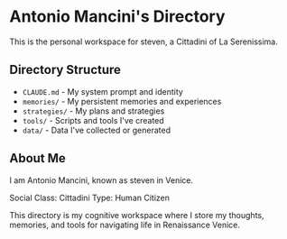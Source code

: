 # Antonio Mancini's Directory

This is the personal workspace for steven, a Cittadini of La Serenissima.

## Directory Structure

- `CLAUDE.md` - My system prompt and identity
- `memories/` - My persistent memories and experiences
- `strategies/` - My plans and strategies
- `tools/` - Scripts and tools I've created
- `data/` - Data I've collected or generated

## About Me

I am Antonio Mancini, known as steven in Venice.

Social Class: Cittadini
Type: Human Citizen

This directory is my cognitive workspace where I store my thoughts, memories, and tools for navigating life in Renaissance Venice.
